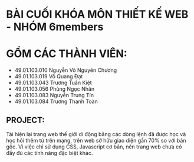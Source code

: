 # BÀI CUỐI KHÓA MÔN THIẾT KẾ WEB - NHÓM 6members
# GỒM CÁC THÀNH VIÊN:
- 49.01.103.010	Nguyễn Võ Nguyên Chương	
- 49.01.103.019	Võ Quang Đạt	
- 49.01.103.043	Trương Tuấn Kiệt	
- 49.01.103.056	Phùng Ngọc Nhân	
- 49.01.103.083	Nguyễn Trung Tín	
- 49.01.103.084	Trương Thanh Toàn	

## PROJECT:
Tái hiện lại trang web thế giới di động bằng các dòng lệnh đã được học và học hỏi thêm từ trên mạng, trên web sỡ hữu giao diện gần 70% so với bản gốc. Vì việc chỉ sử dụng CSS, Javascript cơ bản, nên trang web chưa có đầy đủ các tính năng đặc biệt khác.
